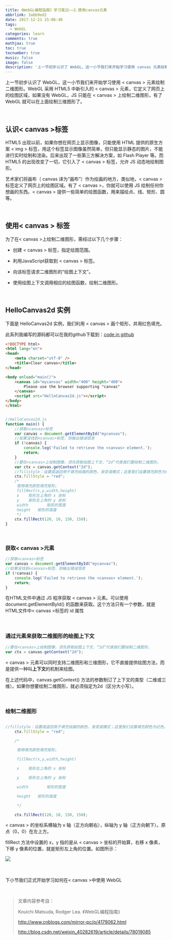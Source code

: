 ```yaml
---
title: 《WebGL编程指南》学习笔记——2.使用canvas元素
abbrlink: 3abb9ed2
date: 2017-12-21 15:06:40
tags:
  - WebGL
categories: learn
comments: true
mathjax: true
toc: true
tocnumber: true
music: false
image: false
description: '上一节初步认识了 WebGL，这一小节我们来开始学习使用 canvas 元素绘制二维图形。WebGL 采用 HTML5 中新引入的 canvas 元素，它定义了网页上的绘图区域，如果没有 WebGL，JS 只能在 canvas 上绘制二维图形，有了 WebGL 就可以在上面绘制三维图形了。'
---
```




上一节初步认识了 WebGL，这一小节我们来开始学习使用 < canvas > 元素绘制二维图形。WebGL 采用 HTML5 中新引入的 < canvas > 元素，它定义了网页上的绘图区域，如果没有 WebGL，JS 只能在 < canvas > 上绘制二维图形，有了 WebGL 就可以在上面绘制三维图形了。

​         

## 认识< canvas >标签

HTML5 出现以前，如果你想在网页上显示图像，只能使用 HTML 提供的原生方案 < img > 标签，用这个标签显示图像虽然简单，但只能显示静态的图片，不能进行实时绘制和渲染。后来出现了一些第三方解决方案，如 Flash Player 等。而 HTML5 的出现改变了一切，它引入了 < canvas > 标签，允许 JS 动态地绘制图形。

艺术家们将画布（ canvas 译为”画布”）作为绘画的地方，类似地，< canvas > 标签定义了网页上的绘图区域。有了 < canvas >，你就可以使用 JS 绘制任何你想画的东西。< canvas > 提供一些简单的绘图函数，用来描绘点、线、矩形、圆等。

​           

## 使用< canvas > 标签

为了在< canvas >上绘制二维图形，需经过以下几个步骤：

 - 创建 < canvas > 标签，指定绘图范围。

 - 利用JavaScript获取到 < canvas > 标签。

 - 向该标签请求二维图形的“绘图上下文”。

 - 使用绘图上下文调用相应的绘图函数，绘制二维图形。


​             

## HelloCanvas2d 实例

下面是 HelloCanvas2d 实例，我们利用 < canvas > 画个矩形，并用红色填充。

此系列我编写的源码都可以在我的github下载到：[code in github](https://github.com/hushhw/WebGL-Programming-Guide/tree/master/00HelloCanvas2d)

```html
<!DOCTYPE html>
<html lang="en">
<head>
	<meta charset="utf-8" />
	<title>Clear canvas</title>
</head>

<body onload="main()">
	<canvas id="mycanvas" width="400" height="400">
		Please use the browser supporting "canvas"
	</canvas>
	<script src="HelloCanvas2d.js"></script>
</body>
</html>
```



```javascript

//HelloCanvas2d.js
function main() {
	//获取<canvas>标签
	var canvas = document.getElementById("mycanvas");
	//如果没找到<canvas>标签，则输出错误信息
	if (!canvas) {
		console.log('Failed to retrieve the <canvas> element.');
		return;
	}
	//要在<canvas>上绘制图像，须先获取绘图上下文，“2d”代表我们要绘制二维图形。
	var ctx = canvas.getContext("2d");
	//fillstyle：设置或返回用于填充绘画的颜色、渐变或模式；这里我们设置填充颜色为红色。
	ctx.fillStyle = "red";
	/*
	 使用填充颜色填充矩形。
	 fillRect(x,y,width,height)
	 x    矩形左上角的 x 坐标
	 y    矩形左上角的 y 坐标
	 width        矩形的宽度
	 height   矩形的高度
	 */
	ctx.fillRect(120, 10, 150, 150);
}
```

​        

### 获取< canvas >元素

```javascript
//获取<canvas>标签
var canvas = document.getElementById("mycanvas");
//如果没找到<canvas>标签，则输出错误信息
if (!canvas) {
	console.log('Failed to retrieve the <canvas> element.');
	return;
}
```

在HTML文件中通过 JS 程序获取 < canvas > 元素。可以使用 document.getElementById() 的函数来获取。这个方法只有一个参数，就是HTML文件中< canvas >标签的 id 属性

　　 

### 通过元素来获取二维图形的绘图上下文

```javascript
//要在<canvas>上绘制图像，须先获取绘图上下文，“2d”代表我们要绘制二维图形。
var ctx = canvas.getContext("2d");
```

< canvas > 元素可以同时支持二维图形和三维图形，它不直接提供绘图方法，而是提供一种叫**上下文**的机制来绘图。



在上述代码中，canvas.getContext() 方法的参数制订了上下文的类型（二维或三维）。如果你想要绘制二维图形，就必须指定为2d（区分大小写）。

　　

### 绘制二维图形

```javascript

//fillstyle：设置或返回用于填充绘画的颜色、渐变或模式；这里我们设置填充颜色为红色。
	ctx.fillStyle = "red";

	/*

	 使用填充颜色填充矩形。

	 fillRect(x,y,width,height)

	 x    矩形左上角的 x 坐标

	 y    矩形左上角的 y 坐标

	 width        矩形的宽度

	 height   矩形的高度

	 */

	ctx.fillRect(120, 10, 150, 150);

```

< canvas > 的坐标系横轴为 x 轴（正方向朝右），纵轴为 y 轴（正方向朝下）。原点（0，0）在左上方。

fillRect 方法中设置的 x，y 指的是从 < canvas > 坐标的开始算，右移 x 像素，下移 y 像素的位置，就是矩形左上角的位置。如图所示：

![](https://photo.hushhw.cn/images/20171216202917965.png)

　　







下小节我们正式开始学习如何在< canvas >中使用 WebGL

​        

> 文章内容参考自： 
>
> Kouichi Matsuda, Rodger Lea. 《WebGL编程指南》
>
> http://www.cnblogs.com/mirror-pc/p/4179062.html
>
> http://blog.csdn.net/weixin_40282619/article/details/78019085
